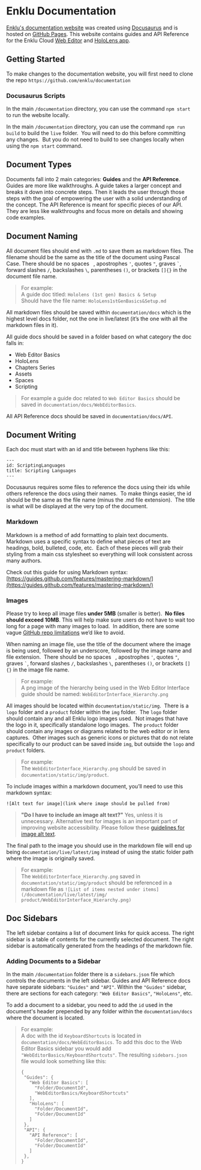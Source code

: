 # Enklu Documentation

[Enklu's documentation website](https://enklu.github.io/documentation) was created using [Docusaurus](https://docusaurus.io/) and is hosted on [GitHub Pages](https://pages.github.com/).  This website contains guides and API Reference for the Enklu Cloud [Web Editor](https://cloud.enklu.com/) and [HoloLens app](https://www.microsoft.com/en-us/p/enklu/9pkhwgcx8f3n). 

## Getting Started

To make changes to the documentation website, you will first need to clone the repo `https://github.com/enklu/documentation`

### Docusaurus Scripts

In the main `/documentation` directory, you can use the command  `npm start` to run the website locally.

In the main `/documentation` directory, you can use the command  `npm run build`  to build the `live` folder.  You will need to do this before committing any changes.  But you do not need to build to see changes locally when using the `npm start` command.

## Document Types

Documents fall into 2 main categories: **Guides** and the **API Reference**.  Guides are more like walkthroughs.  A guide takes a larger concept and breaks it down into concrete steps.  Then it leads the user through those steps with the goal of empowering the user with a solid understanding of the concept.  The API Reference is meant for specific pieces of our API.  They are less like walkthroughs and focus more on details and showing code examples.  

## Document Naming

All document files should end with `.md` to save them as markdown files.  The filename should be the same as the title of the document using Pascal Case.  There should be no spaces ` `, apostrophes `'`, quotes `"`, graves `` ` ``, forward slashes `/`, backslashes `\`, parentheses `()`, or brackets `[]{}` in the document file name.

> For example: \
A guide doc titled: `Hololens (1st gen) Basics & Setup` \
Should have the file name: `HoloLens1stGenBasics&Setup.md`

All markdown files should be saved within `documentation/docs` which is the highest level docs folder, not the one in live/latest (it’s the one with all the markdown files in it).  

All guide docs should be saved in a folder based on what category the doc falls in: 

- Web Editor Basics
- HoloLens
- Chapters Series
- Assets 
- Spaces
- Scripting

> For example a guide doc related to `Web Editor Basics` should be saved in `documentation/docs/WebEditorBasics`.

All API Reference docs should be saved in `documentation/docs/API`. 

## Document Writing

Each doc must start with an id and title between hyphens like this:

```
---
id: ScriptingLanguages
title: Scripting Languages
---
```

Docusaurus requires some files to reference the docs using their ids while others reference the docs using their names.  To make things easier, the id should be the same as the file name (minus the .md file extension).  The title is what will be displayed at the very top of the document.

### Markdown

Markdown is a method of add formatting to plain text documents.  Markdown uses a specific syntax to define what pieces of text are headings, bold, bulleted, code, etc.  Each of these pieces will grab their styling from a main css stylesheet so everything will look consistent across many authors. 

Check out this guide for using Markdown syntax: [https://guides.github.com/features/mastering-markdown/](https://guides.github.com/features/mastering-markdown/)

### Images

Please try to keep all image files **under 5MB** (smaller is better).  **No files should exceed 10MB**.  This will help make sure users do not have to wait too long for a page with many images to load.  In addition, there are some vague [GitHub repo limitations](https://help.github.com/en/github/managing-large-files/what-is-my-disk-quota) we’d like to avoid.  

When naming an image file, use the title of the document where the image is being used, followed by an underscore, followed by the image name and file extension.  There should be no spaces ` `, apostrophes `'`, quotes `"`, graves `` ` ``, forward slashes `/`, backslashes `\`, parentheses `()`, or brackets `[]{}` in the image file name.

> For example:\
A png image of the hierarchy being used in the Web Editor Interface guide should be named: `WebEditorInterface_Hierarchy.png`

All images should be located within `documentation/static/img`.  There is a `logo` folder and a `product` folder within the `img` folder.  The `logo` folder should contain any and all Enklu logo images used.  Not images that have the logo in it, specifically standalone logo images.  The `product` folder should contain any images or diagrams related to the web editor or in lens captures.  Other images such as generic icons or pictures that do not relate specifically to our product can be saved inside `img`, but outside the `logo` and `product` folders.

> For example:\
The `WebEditorInterface_Hierarchy.png` should be saved in `documentation/static/img/product`.

To include images within a markdown document, you’ll need to use this markdown syntax:

```
![Alt text for image](link where image should be pulled from)
```

> **"Do I have to include an image alt text?"**  Yes, unless it is unnecessary. Alternative text for images is an important part of improving website accessibility.  Please follow these [guidelines for image alt text](https://webaim.org/techniques/alttext/).

The final path to the image you should use in the markdown file will end up being `documentation/live/latest/img` instead of using the static folder path where the image is originally saved.

> For example:\
The `WebEditorInterface_Hierarchy.png` saved in `documentation/static/img/product` should be referenced in a markdown file as
`![List of items nested under items](/documentation/live/latest/img/
product/WebEditorInterface_Hierarchy.png)`

## Doc Sidebars

The left sidebar contains a list of document links for quick access.  The right sidebar is a table of contents for the currently selected document.  The right sidebar is automatically generated from the headings of the markdown file.

### Adding Documents to a Sidebar

In the main `/documentation` folder there is a `sidebars.json` file which controls the documents in the left sidebar.  Guides and API Reference docs have separate sidebars: `"Guides"` and `"API"`. Within the `"Guides"` sidebar, there are sections for each category: `"Web Editor Basics"`, `"HoloLens"`, etc.

To add a document to a sidebar, you need to add the `id` used in the document's header prepended by any folder within the `documentation/docs` where the document is located.

> For example: \
A doc with the id `KeyboardShortcuts` is located in `documentation/docs/WebEditorBasics`.  To add this doc to the Web Editor Basics sidebar you would add `"WebEditorBasics/KeyboardShortcuts"`.  The resulting `sidebars.json` file would look something like this:
>```
>{
>  "Guides": {
>    "Web Editor Basics": [ 
>      "Folder/DocumentId",
>      "WebEditorBasics/KeyboardShortcuts"
>    ],
>    "HoloLens": [
>      "Folder/DocumentId",
>      "Folder/DocumentId"
>    ]
>  },
>  "API": {
>    "API Reference": [
>      "Folder/DocumentId", 
>      "Folder/DocumentId"
>    ]
>  },
>}
>```
